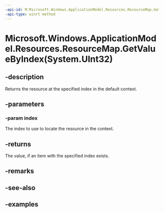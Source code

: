```yaml
---
-api-id: M:Microsoft.Windows.ApplicationModel.Resources.ResourceMap.GetValueByIndex(System.UInt32)
-api-type: winrt method
---
```


# Microsoft.Windows.ApplicationModel.Resources.ResourceMap.GetValueByIndex(System.UInt32)

<!--
public System.Collections.Generic.KeyValuePair<string,Microsoft.Windows.ApplicationModel.Resources.ResourceCandidate> GetValueByIndex (uint index);
-->


## -description

Returns the resource at the specified index in the default context.

## -parameters

### -param index

The index to use to locate the resource in the context.

## -returns

The value, if an item with the specified index exists.

## -remarks

## -see-also

## -examples


